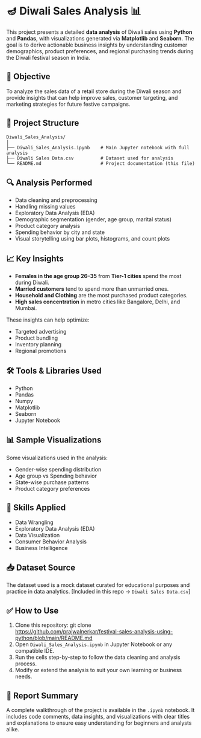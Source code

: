 # 🪔 Diwali Sales Analysis 📊

This project presents a detailed **data analysis** of Diwali sales using **Python** and **Pandas**, with visualizations generated via **Matplotlib** and **Seaborn**. The goal is to derive actionable business insights by understanding customer demographics, product preferences, and regional purchasing trends during the Diwali festival season in India.

## 📌 Objective

To analyze the sales data of a retail store during the Diwali season and provide insights that can help improve sales, customer targeting, and marketing strategies for future festive campaigns.

## 📂 Project Structure

```
Diwali_Sales_Analysis/
│
├── Diwali_Sales_Analysis.ipynb    # Main Jupyter notebook with full analysis
├── Diwali Sales Data.csv          # Dataset used for analysis
└── README.md                      # Project documentation (this file)
```

## 🔍 Analysis Performed

* Data cleaning and preprocessing
* Handling missing values
* Exploratory Data Analysis (EDA)
* Demographic segmentation (gender, age group, marital status)
* Product category analysis
* Spending behavior by city and state
* Visual storytelling using bar plots, histograms, and count plots

## 📈 Key Insights

* **Females in the age group 26–35** from **Tier-1 cities** spend the most during Diwali.
* **Married customers** tend to spend more than unmarried ones.
* **Household and Clothing** are the most purchased product categories.
* **High sales concentration** in metro cities like Bangalore, Delhi, and Mumbai.

These insights can help optimize:

* Targeted advertising
* Product bundling
* Inventory planning
* Regional promotions

## 🛠️ Tools & Libraries Used

* Python
* Pandas
* Numpy
* Matplotlib
* Seaborn
* Jupyter Notebook

## 📊 Sample Visualizations

Some visualizations used in the analysis:

* Gender-wise spending distribution
* Age group vs Spending behavior
* State-wise purchase patterns
* Product category preferences

## 🧠 Skills Applied

* Data Wrangling
* Exploratory Data Analysis (EDA)
* Data Visualization
* Consumer Behavior Analysis
* Business Intelligence

## 📥 Dataset Source

The dataset used is a mock dataset curated for educational purposes and practice in data analytics. \[Included in this repo → `Diwali Sales Data.csv`]

## ✅ How to Use

1. Clone this repository: git clone https://github.com/prajwalnerkar/festival-sales-analysis-using-python/blob/main/README.md
2. Open `Diwali_Sales_Analysis.ipynb` in Jupyter Notebook or any compatible IDE.
3. Run the cells step-by-step to follow the data cleaning and analysis process.
4. Modify or extend the analysis to suit your own learning or business needs.

## 📃 Report Summary

A complete walkthrough of the project is available in the `.ipynb` notebook. It includes code comments, data insights, and visualizations with clear titles and explanations to ensure easy understanding for beginners and analysts alike.
